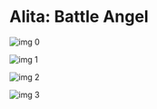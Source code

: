 # Alita: Battle Angel

![img 0](https://i.imgur.com/2X3RnIj.jpg)

![img 1](https://i.imgur.com/fQ77GrN.jpg)

![img 2](https://i.imgur.com/w63pB08.jpg)

![img 3](https://i.imgur.com/LZyeuBA.jpg)

